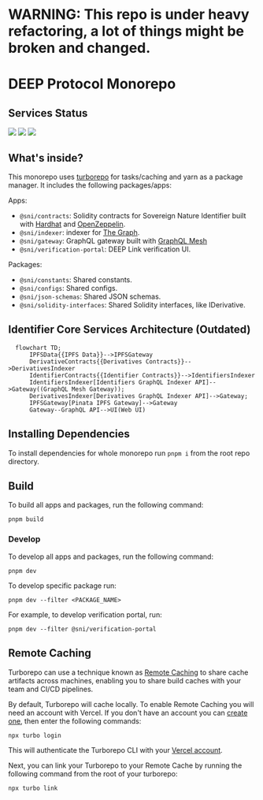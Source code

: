 # **WARNING: This repo is under heavy refactoring, a lot of things might be broken and changed.**

# DEEP Protocol Monorepo

## Services Status
![](https://api.checklyhq.com/v1/badges/checks/ede36d5e-dde9-4c73-8c6c-77c185a0a5fa?style=flat&theme=default)
![](https://api.checklyhq.com/v1/badges/checks/e10df834-ee26-4487-b33c-1f043aeb5b66?style=flat&theme=default&responseTime=true)
![](https://api.checklyhq.com/v1/badges/checks/6e0413c0-cbf6-4510-bb04-57e3248f2cdc?style=flat&theme=default&responseTime=true)

## What's inside?

This monorepo uses [turborepo](https://turborepo.org/) for tasks/caching and yarn as a package manager. It includes the following packages/apps:

Apps:

- `@sni/contracts`: Solidity contracts for Sovereign Nature Identifier built with [Hardhat](https://hardhat.org/) and [OpenZeppelin](https://www.openzeppelin.com/).
- `@sni/indexer`: indexer for [The Graph](https://thegraph.com/).
- `@sni/gateway`: GraphQL gateway built with [GraphQL Mesh](https://the-guild.dev/graphql/mesh)
- `@sni/verification-portal`: DEEP Link verification UI.

Packages:

- `@sni/constants`: Shared constants.
- `@sni/configs`: Shared configs.
- `@sni/json-schemas`: Shared JSON schemas.
- `@sni/solidity-interfaces`: Shared Solidity interfaces, like IDerivative.

## Identifier Core Services Architecture (Outdated)

```mermaid
  flowchart TD;
      IPFSData{{IPFS Data}}-->IPFSGateway
      DerivativeContracts{{Derivatives Contracts}}-->DerivativesIndexer
      IdentifierContracts{{Identifier Contracts}}-->IdentifiersIndexer
      IdentifiersIndexer[Identifiers GraphQL Indexer API]-->Gateway((GraphQL Mesh Gateway));
      DerivativesIndexer[Derivatives GraphQL Indexer API]-->Gateway;
      IPFSGateway[Pinata IPFS Gateway]-->Gateway
      Gateway--GraphQL API-->UI(Web UI)
```

## Installing Dependencies

To install dependencies for whole monorepo run `pnpm i` from the root repo directory.

## Build

To build all apps and packages, run the following command:

```shell
pnpm build
```

### Develop

To develop all apps and packages, run the following command:

```shell
pnpm dev
```

To develop specific package run:

```shell
pnpm dev --filter <PACKAGE_NAME>
```

For example, to develop verification portal, run:

```shell
pnpm dev --filter @sni/verification-portal
```

## Remote Caching

Turborepo can use a technique known as [Remote Caching](https://turborepo.org/docs/core-concepts/remote-caching) to share cache artifacts across machines, enabling you to share build caches with your team and CI/CD pipelines.

By default, Turborepo will cache locally. To enable Remote Caching you will need an account with Vercel. If you don't have an account you can [create one](https://vercel.com/signup), then enter the following commands:

```shell
npx turbo login
```

This will authenticate the Turborepo CLI with your [Vercel account](https://vercel.com/docs/concepts/personal-accounts/overview).

Next, you can link your Turborepo to your Remote Cache by running the following command from the root of your turborepo:

```shell
npx turbo link
```
